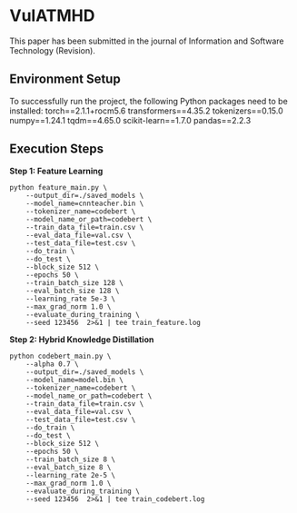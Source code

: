 # VulATMHD
This paper has been submitted in the journal of Information and Software Technology (Revision).

## Environment Setup
To successfully run the project, the following Python packages need to be installed:
torch==2.1.1+rocm5.6
transformers==4.35.2
tokenizers==0.15.0
numpy==1.24.1
tqdm==4.65.0
scikit-learn==1.7.0
pandas==2.2.3

## Execution Steps

**Step 1: Feature Learning**

    python feature_main.py \
        --output_dir=./saved_models \
        --model_name=cnnteacher.bin \
        --tokenizer_name=codebert \
        --model_name_or_path=codebert \
        --train_data_file=train.csv \
        --eval_data_file=val.csv \
        --test_data_file=test.csv \
        --do_train \
        --do_test \
        --block_size 512 \
        --epochs 50 \
        --train_batch_size 128 \
        --eval_batch_size 128 \
        --learning_rate 5e-3 \
        --max_grad_norm 1.0 \
        --evaluate_during_training \
        --seed 123456  2>&1 | tee train_feature.log

**Step 2: Hybrid Knowledge Distillation**

    python codebert_main.py \
        --alpha 0.7 \
        --output_dir=./saved_models \
        --model_name=model.bin \
        --tokenizer_name=codebert \
        --model_name_or_path=codebert \
        --train_data_file=train.csv \
        --eval_data_file=val.csv \
        --test_data_file=test.csv \
        --do_train \
        --do_test \
        --block_size 512 \
        --epochs 50 \
        --train_batch_size 8 \
        --eval_batch_size 8 \
        --learning_rate 2e-5 \
        --max_grad_norm 1.0 \
        --evaluate_during_training \
        --seed 123456  2>&1 | tee train_codebert.log
